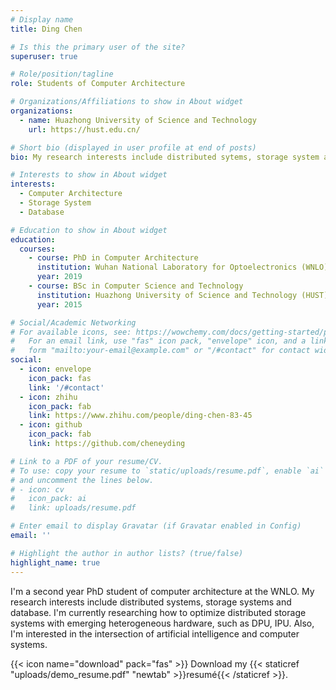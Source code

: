 ```yaml
---
# Display name
title: Ding Chen

# Is this the primary user of the site?
superuser: true

# Role/position/tagline
role: Students of Computer Architecture

# Organizations/Affiliations to show in About widget
organizations:
  - name: Huazhong University of Science and Technology
    url: https://hust.edu.cn/

# Short bio (displayed in user profile at end of posts)
bio: My research interests include distributed sytems, storage system and database.

# Interests to show in About widget
interests:
  - Computer Architecture
  - Storage System
  - Database

# Education to show in About widget
education:
  courses:
    - course: PhD in Computer Architecture
      institution: Wuhan National Laboratory for Optoelectronics (WNLO)
      year: 2019
    - course: BSc in Computer Science and Technology
      institution: Huazhong University of Science and Technology (HUST)
      year: 2015

# Social/Academic Networking
# For available icons, see: https://wowchemy.com/docs/getting-started/page-builder/#icons
#   For an email link, use "fas" icon pack, "envelope" icon, and a link in the
#   form "mailto:your-email@example.com" or "/#contact" for contact widget.
social:
  - icon: envelope
    icon_pack: fas
    link: '/#contact'
  - icon: zhihu
    icon_pack: fab
    link: https://www.zhihu.com/people/ding-chen-83-45
  - icon: github
    icon_pack: fab
    link: https://github.com/cheneyding

# Link to a PDF of your resume/CV.
# To use: copy your resume to `static/uploads/resume.pdf`, enable `ai` icons in `params.toml`,
# and uncomment the lines below.
# - icon: cv
#   icon_pack: ai
#   link: uploads/resume.pdf

# Enter email to display Gravatar (if Gravatar enabled in Config)
email: ''

# Highlight the author in author lists? (true/false)
highlight_name: true
---
```


I'm a second year PhD student of computer architecture at the WNLO. My research interests include distributed systems, storage systems and database. I'm currently researching how to optimize distributed storage systems with emerging heterogeneous hardware, such as DPU, IPU. Also, I'm interested in the intersection of artificial intelligence and computer systems.

{{< icon name="download" pack="fas" >}} Download my {{< staticref "uploads/demo_resume.pdf" "newtab" >}}resumé{{< /staticref >}}.
